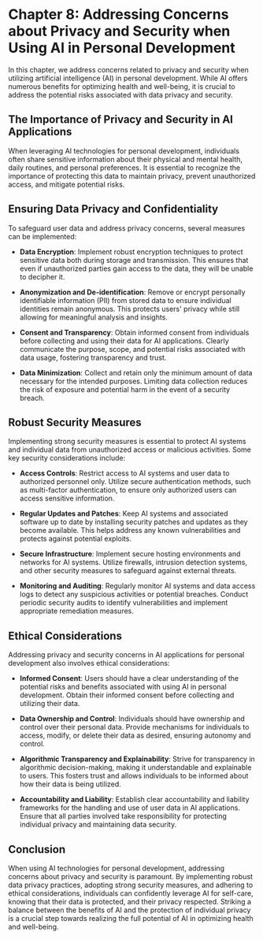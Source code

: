 Chapter 8: Addressing Concerns about Privacy and Security when Using AI in Personal Development
===============================================================================================

In this chapter, we address concerns related to privacy and security when utilizing artificial intelligence (AI) in personal development. While AI offers numerous benefits for optimizing health and well-being, it is crucial to address the potential risks associated with data privacy and security.

The Importance of Privacy and Security in AI Applications
---------------------------------------------------------

When leveraging AI technologies for personal development, individuals often share sensitive information about their physical and mental health, daily routines, and personal preferences. It is essential to recognize the importance of protecting this data to maintain privacy, prevent unauthorized access, and mitigate potential risks.

Ensuring Data Privacy and Confidentiality
-----------------------------------------

To safeguard user data and address privacy concerns, several measures can be implemented:

* **Data Encryption**: Implement robust encryption techniques to protect sensitive data both during storage and transmission. This ensures that even if unauthorized parties gain access to the data, they will be unable to decipher it.

* **Anonymization and De-identification**: Remove or encrypt personally identifiable information (PII) from stored data to ensure individual identities remain anonymous. This protects users' privacy while still allowing for meaningful analysis and insights.

* **Consent and Transparency**: Obtain informed consent from individuals before collecting and using their data for AI applications. Clearly communicate the purpose, scope, and potential risks associated with data usage, fostering transparency and trust.

* **Data Minimization**: Collect and retain only the minimum amount of data necessary for the intended purposes. Limiting data collection reduces the risk of exposure and potential harm in the event of a security breach.

Robust Security Measures
------------------------

Implementing strong security measures is essential to protect AI systems and individual data from unauthorized access or malicious activities. Some key security considerations include:

* **Access Controls**: Restrict access to AI systems and user data to authorized personnel only. Utilize secure authentication methods, such as multi-factor authentication, to ensure only authorized users can access sensitive information.

* **Regular Updates and Patches**: Keep AI systems and associated software up to date by installing security patches and updates as they become available. This helps address any known vulnerabilities and protects against potential exploits.

* **Secure Infrastructure**: Implement secure hosting environments and networks for AI systems. Utilize firewalls, intrusion detection systems, and other security measures to safeguard against external threats.

* **Monitoring and Auditing**: Regularly monitor AI systems and data access logs to detect any suspicious activities or potential breaches. Conduct periodic security audits to identify vulnerabilities and implement appropriate remediation measures.

Ethical Considerations
----------------------

Addressing privacy and security concerns in AI applications for personal development also involves ethical considerations:

* **Informed Consent**: Users should have a clear understanding of the potential risks and benefits associated with using AI in personal development. Obtain their informed consent before collecting and utilizing their data.

* **Data Ownership and Control**: Individuals should have ownership and control over their personal data. Provide mechanisms for individuals to access, modify, or delete their data as desired, ensuring autonomy and control.

* **Algorithmic Transparency and Explainability**: Strive for transparency in algorithmic decision-making, making it understandable and explainable to users. This fosters trust and allows individuals to be informed about how their data is being utilized.

* **Accountability and Liability**: Establish clear accountability and liability frameworks for the handling and use of user data in AI applications. Ensure that all parties involved take responsibility for protecting individual privacy and maintaining data security.

Conclusion
----------

When using AI technologies for personal development, addressing concerns about privacy and security is paramount. By implementing robust data privacy practices, adopting strong security measures, and adhering to ethical considerations, individuals can confidently leverage AI for self-care, knowing that their data is protected, and their privacy respected. Striking a balance between the benefits of AI and the protection of individual privacy is a crucial step towards realizing the full potential of AI in optimizing health and well-being.
